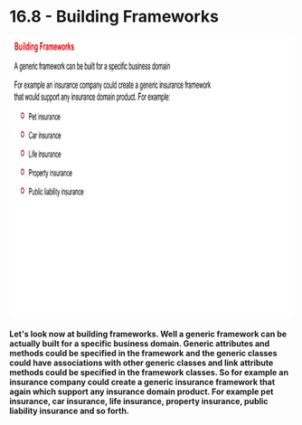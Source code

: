 # 16.8 - Building Frameworks

<img src="/images/16_08_01.jpg" width="800" height="500">

**Let's look now at building frameworks. Well a generic framework can be actually built for a specific business domain. Generic attributes and methods could be specified in the framework and the generic classes could have associations with other generic classes and link attribute methods could be specified in the framework classes. So for example an insurance company could create a generic insurance framework that again which support any insurance domain product. For example pet insurance, car insurance, life insurance, property insurance, public liability insurance and so forth.**